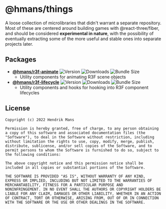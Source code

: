 # @hmans/things

A loose collection of microlibraries that didn't warrant a separate repository. Most of these are centered around building games with @react-three/fiber, and should be considered **experimental in nature**, with the possibility of eventually extracting some of the more useful and stable ones into separate projects later.

## Packages

- **[@hmans/r3f-animate](https://github.com/hmans/things/tree/main/packages/hmans-r3f-animate)** ![Version](https://img.shields.io/npm/v/@hmans/r3f-animate?style=flat-square)
  ![Downloads](https://img.shields.io/npm/dt/@hmans/r3f-animate.svg?style=flat-square)
  ![Bundle Size](https://img.shields.io/bundlephobia/min/@hmans/r3f-animate?label=bundle%20size&style=flat-square)
  - Utility components for animating R3F scene objects
- **[@hmans/r3f-lifecycle](https://github.com/hmans/things/tree/main/packages/hmans-r3f-lifecycle)** ![Version](https://img.shields.io/npm/v/@hmans/r3f-lifecycle?style=flat-square)
  ![Downloads](https://img.shields.io/npm/dt/@hmans/r3f-lifecycle.svg?style=flat-square)
  ![Bundle Size](https://img.shields.io/bundlephobia/min/@hmans/r3f-lifecycle?label=bundle%20size&style=flat-square)
  - Utility components and hooks for hooking into R3F component lifecycles

## License

```
Copyright (c) 2022 Hendrik Mans

Permission is hereby granted, free of charge, to any person obtaining
a copy of this software and associated documentation files (the
"Software"), to deal in the Software without restriction, including
without limitation the rights to use, copy, modify, merge, publish,
distribute, sublicense, and/or sell copies of the Software, and to
permit persons to whom the Software is furnished to do so, subject to
the following conditions:

The above copyright notice and this permission notice shall be
included in all copies or substantial portions of the Software.

THE SOFTWARE IS PROVIDED "AS IS", WITHOUT WARRANTY OF ANY KIND,
EXPRESS OR IMPLIED, INCLUDING BUT NOT LIMITED TO THE WARRANTIES OF
MERCHANTABILITY, FITNESS FOR A PARTICULAR PURPOSE AND
NONINFRINGEMENT. IN NO EVENT SHALL THE AUTHORS OR COPYRIGHT HOLDERS BE
LIABLE FOR ANY CLAIM, DAMAGES OR OTHER LIABILITY, WHETHER IN AN ACTION
OF CONTRACT, TORT OR OTHERWISE, ARISING FROM, OUT OF OR IN CONNECTION
WITH THE SOFTWARE OR THE USE OR OTHER DEALINGS IN THE SOFTWARE.
```

